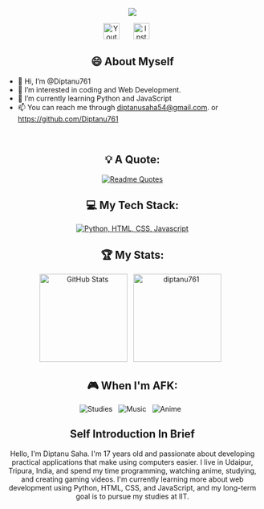 
<p align="center">
<a href="https://github.com/DenverCoder1/readme-typing-svg">
    <img src="https://readme-typing-svg.demolab.com/?lines=Hello+There!;My+Name+Is+Diptanu+Saha!;I+Am+HighSchool+Going+Student!;Nice+To+Meet+You!&font=Fira%20Code&center=true&width=440&height=50&color=FFFFFF&vCenter=true&pause=1000" /></a>
</p>

  <p align="center">
  <a href="https://youtube.com/@ziddiarmymcpe?si=4W86F_VWandSWRL7"><img width="32px" alt="Youtube" title="Youtube" src="https://upload.wikimedia.org/wikipedia/commons/e/ef/Youtube_logo.png"/></a>
  &#8287;&#8287;&#8287;&#8287;&#8287;
  <a href="https://www.instagram.com/iamdev7601?igsh=am93cHc1dGs1dGxq"><img width="32px" alt="Instagram" title="Instagram" src="https://upload.wikimedia.org/wikipedia/commons/thumb/a/a5/Instagram_icon.png/2048px-Instagram_icon.png"/></a>
  &#8287;&#8287;&#8287;&#8287;&#8287;

<!--   &#8287;&#8287;&#8287;&#8287;&#8287;
  <a href="http://eyl327.mywebcommunity.org/promos/"><img width="32px" alt="Free Stuff" title="Free gifts for you" src="https://i.imgur.com/0uVwkoZ.png"/></a> -->
</p>
<div align="center">
  
## 😄 About Myself

</div>


- 👋 Hi, I’m @Diptanu761
- 👀 I’m interested in coding and Web Development.
- 🌱 I’m currently learning Python and JavaScript
- 📫 You can reach me through diptanusaha54@gmail.com. or https://github.com/Diptanu761

<br>
<div align="center">
  
## 💡 A Quote:

[![Readme Quotes](https://quotes-github-readme.vercel.app/api?type=horizontal&theme=dark&quote=Live%20as%20if%20you%20were%20to%20die%20tommorrow%2C%20Learn%20as%20if%20you%20were%20to%20live%20forever&author=Mahatma%20Gandhi)](https://github.com/piyushsuthar/github-readme-quotes)


## 💻 My Tech Stack:

[![Python, HTML, CSS, Javascript](https://skillicons.dev/icons?i=python,html,css,javascript)](https://skillicons.dev)


## 🏆 My Stats:

<p>
    <img height=175 alt="GitHub Stats" src="https://github-readme-stats.vercel.app/api?username=diptanu761&show_icons=true&locale=en&theme=dark" />&nbsp;&nbsp;
    <img height=175 alt="diptanu761" src="https://github-readme-stats.vercel.app/api/top-langs?username=diptanu761&show_icons=true&locale=en&layout=compact&theme=dark" />&nbsp;&nbsp;
</p>


## 🎮 When I'm AFK:

![Studies](https://img.shields.io/badge/Studies-003791?style=for-the-badge&logo=studiesr&logoColor=white) &nbsp;
![Music](https://img.shields.io/badge/Music-E60012?style=for-the-badge&logo=music&logoColor=white) &nbsp;
![Anime](https://img.shields.io/badge/Anime-E50914?style=for-the-badge&logo=anime&logoColor=white) &nbsp;


## Self Introduction In Brief 

Hello, I'm Diptanu Saha. I'm 17 years old and passionate about developing practical applications that make using computers easier. I live in Udaipur, Tripura, India, and spend my time programming, watching anime, studying, and creating gaming videos. I'm currently learning more about web development using Python, HTML, CSS, and JavaScript, and my long-term goal is to pursue my studies at IIT.

</div>


